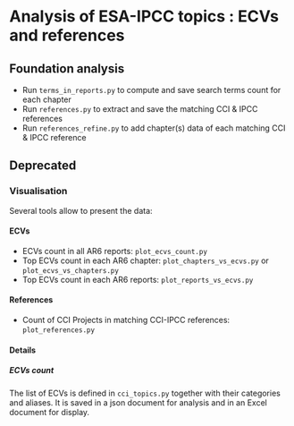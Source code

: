 # Analysis of ESA-IPCC topics : ECVs and references

## Foundation analysis
- Run `terms_in_reports.py` to compute and save search terms count for each chapter
- Run `references.py` to extract and save the matching CCI & IPCC references
- Run `references_refine.py` to add chapter(s) data of each matching CCI & IPCC reference

## Deprecated

### Visualisation
Several tools allow to present the data:

#### ECVs
- ECVs count in all AR6 reports: `plot_ecvs_count.py`
- Top ECVs count in each AR6 chapter: `plot_chapters_vs_ecvs.py` or `plot_ecvs_vs_chapters.py`
- Top ECVs count in each AR6 reports: `plot_reports_vs_ecvs.py`

#### References
- Count of CCI Projects in matching CCI-IPCC references: `plot_references.py`

#### Details

##### ECVs count
The list of ECVs is defined in `cci_topics.py` together with their categories and aliases. It is saved in a json document for analysis and in an Excel document for display.